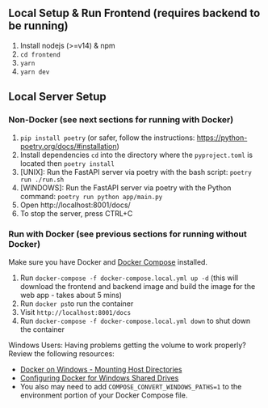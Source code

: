 ## Local Setup & Run Frontend (requires backend to be running)

1. Install nodejs (>=v14) & npm
2. `cd frontend`
3. `yarn`
4. `yarn dev`

## Local Server Setup

### Non-Docker (see next sections for running with Docker)

1. `pip install poetry` (or safer, follow the instructions: https://python-poetry.org/docs/#installation)
2. Install dependencies `cd` into the directory where the `pyproject.toml` is located then `poetry install`
3. [UNIX]: Run the FastAPI server via poetry with the bash script: `poetry run ./run.sh`
4. [WINDOWS]: Run the FastAPI server via poetry with the Python command: `poetry run python app/main.py`
5. Open http://localhost:8001/docs/
6. To stop the server, press CTRL+C

### Run with Docker (see previous sections for running without Docker)

Make sure you have Docker and [Docker Compose](https://docs.docker.com/compose/install/) installed.

1. Run `docker-compose -f docker-compose.local.yml up -d` (this will download the frontend and backend image and build the image for the web app - takes about 5 mins)
2. Run `docker ps`to run the container
3. Visit `http://localhost:8001/docs`
4. Run `docker-compose -f docker-compose.local.yml down` to shut down the container

Windows Users: Having problems getting the volume to work properly? Review the following resources:

- [Docker on Windows - Mounting Host Directories](https://rominirani.com/docker-on-windows-mounting-host-directories-d96f3f056a2c?gi=324e01b3473a)
- [Configuring Docker for Windows Shared Drives](https://docs.microsoft.com/en-gb/archive/blogs/stevelasker/configuring-docker-for-windows-volumes)
- You also may need to add `COMPOSE_CONVERT_WINDOWS_PATHS=1` to the environment portion of your Docker Compose file.
